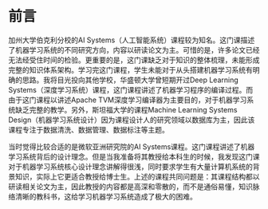 # 前言

加州大学伯克利分校的AI Systems（人工智能系统）课程较为知名。这门课描述了机器学习系统的不同研究方向，内容以研读论文为主。可惜的是，许多论文已经无法经受住时间的检验。更重要的是，这门课缺乏对于知识的整体梳理，未能形成完整的知识体系架构。学习完这门课程，学生未能对于从头搭建机器学习系统有明确的思路。我将目光投向其他学校，华盛顿大学曾短期开过Deep Learning Systems（深度学习系统）课程，这门课程讲述了机器学习程序的编译过程。而由于这门课程以讲述Apache TVM深度学习编译器为主要目的，对于机器学习系统缺乏完整的教学。另外，斯坦福大学的课程Machine Learning Systems Design（机器学习系统设计）因为课程设计人的研究领域以数据库为主，因此该课程专注于数据清洗、数据管理、数据标注等主题。

当时觉得比较合适的是微软亚洲研究院的AI Systems课程。这门课程讲述了机器学习系统背后的设计理念。但是当我准备将其教授给本科生的时候，我发现这门课对于机器学习系统核心设计理念讲解得很浅，同时要求学生有大量计算机系统的背景知识，实际上它更适合教授给博士生。上述的课程共同问题是：其课程结构都以研读相关论文为主，因此教授的内容都是高深和零散的，而不是通俗易懂，知识脉络清晰的教科书，这给学习机器学习系统造成了极大的困难。


